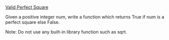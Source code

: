[Valid Perfect Square](https://leetcode.com/problems/valid-perfect-square/)

Given a positive integer num, write a function which returns True if num is a perfect square else False.

Note: Do not use any built-in library function such as sqrt.